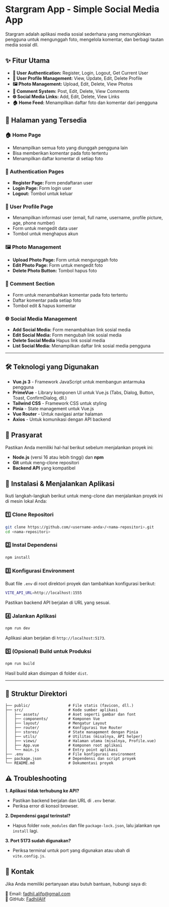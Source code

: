 # Stargram App - Simple Social Media App

Stargram adalah aplikasi media sosial sederhana yang memungkinkan pengguna untuk mengunggah foto, mengelola komentar, dan berbagi tautan media sosial dll.

## ✨ Fitur Utama

- **🔐 User Authentication:** Register, Login, Logout, Get Current User
- **👤 User Profile Management:** View, Update, Edit, Delete Profile
- **🖼 Photo Management:** Upload, Edit, Delete, View Photos
- **💬 Comment System:** Post, Edit, Delete, View Comments
- **🌐 Social Media Links:** Add, Edit, Delete, View Links
- **🏠 Home Feed:** Menampilkan daftar foto dan komentar dari pengguna

## 📄 Halaman yang Tersedia

### 🏠 Home Page

- Menampilkan semua foto yang diunggah pengguna lain
- Bisa memberikan komentar pada foto tertentu
- Menampilkan daftar komentar di setiap foto

### 🔐 Authentication Pages

- **Register Page:** Form pendaftaran user
- **Login Page:** Form login user
- **Logout:** Tombol untuk keluar

### 👤 User Profile Page

- Menampilkan informasi user (email, full name, username, profile picture, age, phone number)
- Form untuk mengedit data user
- Tombol untuk menghapus akun

### 🖼 Photo Management

- **Upload Photo Page:** Form untuk mengunggah foto
- **Edit Photo Page:** Form untuk mengedit foto
- **Delete Photo Button:** Tombol hapus foto

### 💬 Comment Section

- Form untuk menambahkan komentar pada foto tertentu
- Daftar komentar pada setiap foto
- Tombol edit & hapus komentar

### 🌐 Social Media Management

- **Add Social Media:** Form menambahkan link sosial media
- **Edit Social Media:** Form mengubah link sosial media
- **Delete Social Media** Hapus link sosial media
- **List Social Media:** Menampilkan daftar link sosial media pengguna

---

## 🛠 Teknologi yang Digunakan

- **Vue.js 3** - Framework JavaScript untuk membangun antarmuka pengguna
- **PrimeVue** - Library komponen UI untuk Vue.js (Tabs, Dialog, Button, Toast, ConfirmDialog, dll.)
- **Tailwind CSS** - Framework CSS untuk styling
- **Pinia** - State management untuk Vue.js
- **Vue Router** - Untuk navigasi antar halaman
- **Axios** - Untuk komunikasi dengan API backend

## 🔧 Prasyarat

Pastikan Anda memiliki hal-hal berikut sebelum menjalankan proyek ini:

- **Node.js** (versi 16 atau lebih tinggi) dan **npm**
- **Git** untuk meng-clone repositori
- **Backend API** yang kompatibel

## 🚀 Instalasi & Menjalankan Aplikasi

Ikuti langkah-langkah berikut untuk meng-clone dan menjalankan proyek ini di mesin lokal Anda:

### 1️⃣ Clone Repositori

```sh
git clone https://github.com/<username-anda>/<nama-repositori>.git
cd <nama-repositori>
```

### 2️⃣ Instal Dependensi

```sh
npm install
```

### 3️⃣ Konfigurasi Environment

Buat file `.env` di root direktori proyek dan tambahkan konfigurasi berikut:

```sh
VITE_API_URL=http://localhost:1555
```

Pastikan backend API berjalan di URL yang sesuai.

### 4️⃣ Jalankan Aplikasi

```sh
npm run dev
```

Aplikasi akan berjalan di `http://localhost:5173`.

### 5️⃣ (Opsional) Build untuk Produksi

```sh
npm run build
```

Hasil build akan disimpan di folder `dist`.

---

## 📂 Struktur Direktori

```
├── public/                 # File statis (favicon, dll.)
├── src/                    # Kode sumber aplikasi
│   ├── assets/             # Aset seperti gambar dan font
│   ├── components/         # Komponen Vue
│   ├── layout/             # Mengatur Layout
│   ├── router/             # Konfigurasi Vue Router
│   ├── stores/             # State management dengan Pinia
│   ├── utils/              # Utilitas (misalnya, API helper)
│   ├── views/              # Halaman utama (misalnya, Profile.vue)
│   ├── App.vue             # Komponen root aplikasi
│   └── main.js             # Entry point aplikasi
├── .env                    # File konfigurasi environment
├── package.json            # Dependensi dan script proyek
└── README.md               # Dokumentasi proyek
```

## ⚠️ Troubleshooting

**1. Aplikasi tidak terhubung ke API?**

- Pastikan backend berjalan dan URL di `.env` benar.
- Periksa error di konsol browser.

**2. Dependensi gagal terinstal?**

- Hapus folder `node_modules` dan file `package-lock.json`, lalu jalankan `npm install` lagi.

**3. Port 5173 sudah digunakan?**

- Periksa terminal untuk port yang digunakan atau ubah di `vite.config.js`.

## 📩 Kontak

Jika Anda memiliki pertanyaan atau butuh bantuan, hubungi saya di:

📧 Email: fadhil.alifp@gmail.com  
🐙 GitHub: [FadhilAlif](https://github.com/FadhilAlif)
